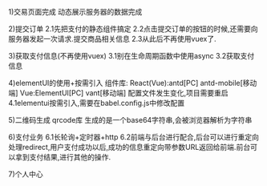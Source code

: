 1)交易页面完成
动态展示服务器的数据完成

2)提交订单
2.1先把支付的静态组件搞定
2.2点击提交订单的按钮的时候,还需要向服务器发起一次请求.提交商品相关信息 
2.3从此后不再使用vuex了.

3)获取支付信息(不再使用vuex)
3.1别在生命周期函数中使用async
3.2获取支付信息


4)elementUI的使用+按需引入
组件库:
React(Vue):antd[PC] antd-mobile[移动端]
Vue:ElementUI[PC]   vant[移动端]
配置文件发生变化,项目需要重启
4.1elementui按需引入,需要在babel.config.js中修改配置

5)二维码生成 qrcode库 生成的是一个base64字符串,会被浏览器解析为字符串

6)支付业务
6.1长轮询+定时器+http
6.2前端与后台进行配合,后台可以进行重定向处理redirect,用户支付成功以后,成功的信息重定向带参数URL返回给前端.前台可以拿到支付结果,进行其他的操作.

7)个人中心